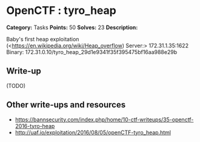 # OpenCTF : tyro_heap

**Category:** Tasks
**Points:** 50
**Solves:** 23
**Description:**

Baby's first heap exploitation (<https://en.wikipedia.org/wiki/Heap_overflow)
Server:> 172.31.1.35:1622
Binary: 172.31.0.10/tyro_heap_29d1e9341f35f395475bf16aa988e29b

## Write-up

(TODO)

## Other write-ups and resources

* <https://bannsecurity.com/index.php/home/10-ctf-writeups/35-openctf-2016-tyro-heap>
* http://uaf.io/exploitation/2016/08/05/openCTF-tyro_heap.html
